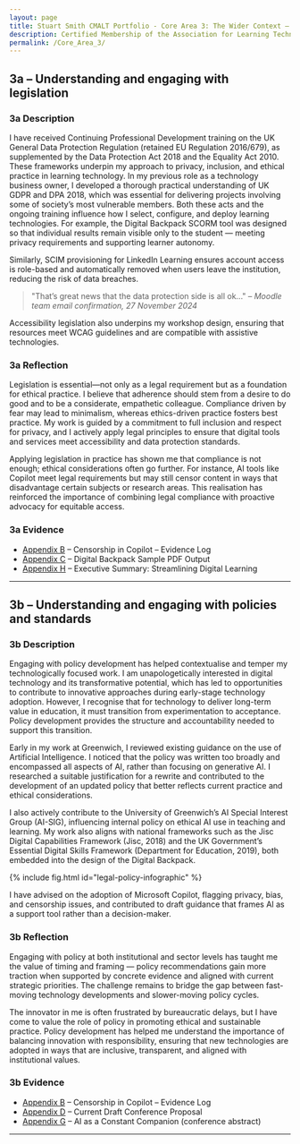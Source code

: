 ```yaml
---
layout: page
title: Stuart Smith CMALT Portfolio - Core Area 3: The Wider Context – Understanding and engaging with legislation, policies and standards
description: Certified Membership of the Association for Learning Technology (CMALT) portfolio of Stuart Smith, MSc, BA (Hons).
permalink: /Core_Area_3/
---
```


## 3a – Understanding and engaging with legislation

### 3a Description

I have received Continuing Professional Development training on the UK General Data Protection Regulation (retained EU Regulation 2016/679), as supplemented by the Data Protection Act 2018 and the Equality Act 2010. These frameworks underpin my approach to privacy, inclusion, and ethical practice in learning technology.
In my previous role as a technology business owner, I developed a thorough practical understanding of UK GDPR and DPA 2018, which was essential for delivering projects involving some of society’s most vulnerable members.
Both these acts and the ongoing training influence how I select, configure, and deploy learning technologies. For example, the Digital Backpack SCORM tool was designed so that individual results remain visible only to the student — meeting privacy requirements and supporting learner autonomy.

Similarly, SCIM provisioning for LinkedIn Learning ensures account access is role-based and automatically removed when users leave the institution, reducing the risk of data breaches.

> "That’s great news that the data protection side is all ok..." – *Moodle team email confirmation, 27 November 2024*

Accessibility legislation also underpins my workshop design, ensuring that resources meet WCAG guidelines and are compatible with assistive technologies.

### 3a Reflection

Legislation is essential—not only as a legal requirement but as a foundation for ethical practice. I believe that adherence should stem from a desire to do good and to be a considerate, empathetic colleague. Compliance driven by fear may lead to minimalism, whereas ethics-driven practice fosters best practice. My work is guided by a commitment to full inclusion and respect for privacy, and I actively apply legal principles to ensure that digital tools and services meet accessibility and data protection standards.

Applying legislation in practice has shown me that compliance is not enough; ethical considerations often go further. For instance, AI tools like Copilot meet legal requirements but may still censor content in ways that disadvantage certain subjects or research areas. This realisation has reinforced the importance of combining legal compliance with proactive advocacy for equitable access.

### 3a Evidence

- [Appendix B](./Appendices.md#b-censorship-in-copilot---evidence-log) – Censorship in Copilot – Evidence Log
- [Appendix C](./Appendices.md#c-digital-backpack-sample-pdf-output) – Digital Backpack Sample PDF Output
- [Appendix H](./Appendices.md#h-streamling-digital-learning---executive-summary) – Executive Summary: Streamlining Digital Learning

---

## 3b – Understanding and engaging with policies and standards

### 3b Description

Engaging with policy development has helped contextualise and temper my technologically focused work. I am unapologetically interested in digital technology and its transformative potential, which has led to opportunities to contribute to innovative approaches during early-stage technology adoption. However, I recognise that for technology to deliver long-term value in education, it must transition from experimentation to acceptance. Policy development provides the structure and accountability needed to support this transition.

Early in my work at Greenwich, I reviewed existing guidance on the use of Artificial Intelligence. I noticed that the policy was written too broadly and encompassed all aspects of AI, rather than focusing on generative AI. I researched a suitable justification for a rewrite and contributed to the development of an updated policy that better reflects current practice and ethical considerations.

I also actively contribute to the University of Greenwich’s AI Special Interest Group (AI-SIG), influencing internal policy on ethical AI use in teaching and learning. My work also aligns with national frameworks such as the Jisc Digital Capabilities Framework (Jisc, 2018) and the UK Government’s Essential Digital Skills Framework (Department for Education, 2019), both embedded into the design of the Digital Backpack.

{% include fig.html id="legal-policy-infographic" %}

I have advised on the adoption of Microsoft Copilot, flagging privacy, bias, and censorship issues, and contributed to draft guidance that frames AI as a support tool rather than a decision-maker.

### 3b Reflection

Engaging with policy at both institutional and sector levels has taught me the value of timing and framing — policy recommendations gain more traction when supported by concrete evidence and aligned with current strategic priorities. The challenge remains to bridge the gap between fast-moving technology developments and slower-moving policy cycles.

The innovator in me is often frustrated by bureaucratic delays, but I have come to value the role of policy in promoting ethical and sustainable practice. Policy development has helped me understand the importance of balancing innovation with responsibility, ensuring that new technologies are adopted in ways that are inclusive, transparent, and aligned with institutional values.

### 3b Evidence

- [Appendix B](./Appendices.md#b-censorship-in-copilot---evidence-log) – Censorship in Copilot – Evidence Log
- [Appendix D](./Appendices.md#d-current-draft-conference-proposal) – Current Draft Conference Proposal
- [Appendix G](./Appendices.md#g-ai-as-a-constant-companion) – AI as a Constant Companion (conference abstract)

---

